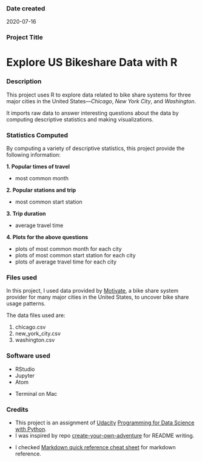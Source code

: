 ### Date created
2020-07-16

### Project Title
# Explore US Bikeshare Data with R

### Description
This project uses R to explore data related to bike share systems for three major cities in the United States—*Chicago*, *New York City*, and *Washington*.  

It imports raw data to answer interesting questions about the data by computing descriptive statistics and making visualizations.

### Statistics Computed
By computing a variety of descriptive statistics, this project provide the following information:

**1. Popular times of travel**
* most common month

**2. Popular stations and trip**
* most common start station

**3. Trip duration**
* average travel time

**4. Plots for the above questions**
* plots of most common month for each city
* plots of most common start station for each city
* plots of average travel time for each city

### Files used
In this project, I used data provided by [Motivate](https://www.motivateco.com/), a bike share system provider for many major cities in the United States, to uncover bike share usage patterns.

The data files used are:
1. chicago.csv
2. new_york_city.csv
3. washington.csv

### Software used
* RStudio
* Jupyter
* Atom
- Terminal on Mac

### Credits
* This project is an assignment of [Udacity](https://www.udacity.com/) [Programming for Data Science with Python](https://classroom.udacity.com/nanodegrees/nd104/dashboard/overview).
* I was inspired by repo [create-your-own-adventure](https://github.com/udacity/create-your-own-adventure/blob/master/README.md) for README writing.  
- I checked [Markdown quick reference cheat sheet](https://wordpress.com/support/markdown-quick-reference/) for markdown reference.
